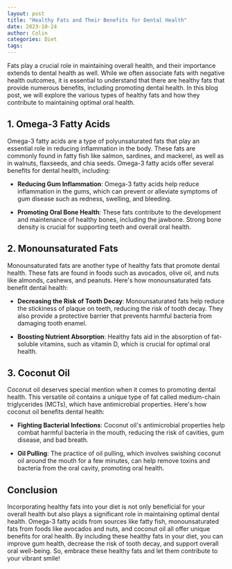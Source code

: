 ```yaml
---
layout: post
title: "Healthy Fats and Their Benefits for Dental Health"
date: 2023-10-24
author: Colin
categories: Diet
tags: 
---
```


Fats play a crucial role in maintaining overall health, and their importance extends to dental health as well. While we often associate fats with negative health outcomes, it is essential to understand that there are healthy fats that provide numerous benefits, including promoting dental health. In this blog post, we will explore the various types of healthy fats and how they contribute to maintaining optimal oral health.

## 1. Omega-3 Fatty Acids

Omega-3 fatty acids are a type of polyunsaturated fats that play an essential role in reducing inflammation in the body. These fats are commonly found in fatty fish like salmon, sardines, and mackerel, as well as in walnuts, flaxseeds, and chia seeds. Omega-3 fatty acids offer several benefits for dental health, including:

- **Reducing Gum Inflammation**: Omega-3 fatty acids help reduce inflammation in the gums, which can prevent or alleviate symptoms of gum disease such as redness, swelling, and bleeding.

- **Promoting Oral Bone Health**: These fats contribute to the development and maintenance of healthy bones, including the jawbone. Strong bone density is crucial for supporting teeth and overall oral health.

## 2. Monounsaturated Fats

Monounsaturated fats are another type of healthy fats that promote dental health. These fats are found in foods such as avocados, olive oil, and nuts like almonds, cashews, and peanuts. Here's how monounsaturated fats benefit dental health:

- **Decreasing the Risk of Tooth Decay**: Monounsaturated fats help reduce the stickiness of plaque on teeth, reducing the risk of tooth decay. They also provide a protective barrier that prevents harmful bacteria from damaging tooth enamel.

- **Boosting Nutrient Absorption**: Healthy fats aid in the absorption of fat-soluble vitamins, such as vitamin D, which is crucial for optimal oral health.

## 3. Coconut Oil

Coconut oil deserves special mention when it comes to promoting dental health. This versatile oil contains a unique type of fat called medium-chain triglycerides (MCTs), which have antimicrobial properties. Here's how coconut oil benefits dental health:

- **Fighting Bacterial Infections**: Coconut oil's antimicrobial properties help combat harmful bacteria in the mouth, reducing the risk of cavities, gum disease, and bad breath.

- **Oil Pulling**: The practice of oil pulling, which involves swishing coconut oil around the mouth for a few minutes, can help remove toxins and bacteria from the oral cavity, promoting oral health.

## Conclusion

Incorporating healthy fats into your diet is not only beneficial for your overall health but also plays a significant role in maintaining optimal dental health. Omega-3 fatty acids from sources like fatty fish, monounsaturated fats from foods like avocados and nuts, and coconut oil all offer unique benefits for oral health. By including these healthy fats in your diet, you can improve gum health, decrease the risk of tooth decay, and support overall oral well-being. So, embrace these healthy fats and let them contribute to your vibrant smile!
